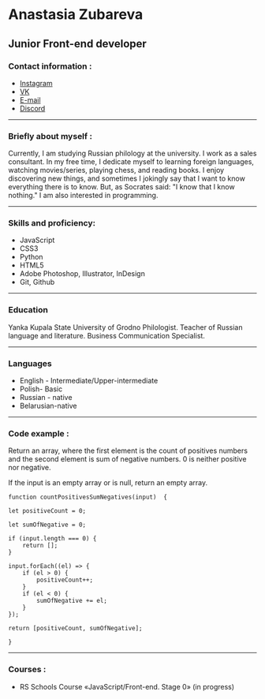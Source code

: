 # Anastasia Zubareva 
## Junior Front-end developer 




### Contact information :
* [Instagram](https://www.instagram.com/ana.nacik/?utm_medium=copy_link) 
* [VK](https://vk.com/id256272771) 
* [E-mail](anastasiyazubareva06@gmail.com)
* [Discord](https://discord.com/ana_nacik)
 
 * * * 

### Briefly about myself :
Currently, I am studying Russian philology at the university. I work as a sales consultant. In my free time, I dedicate myself to learning foreign languages, watching movies/series, playing chess, and reading books. I enjoy discovering new things, and sometimes I jokingly say that I want to know everything there is to know. But, as Socrates said: "I know that I know nothing." I am also interested in  programming.
 * * * 
### Skills and proficiency: 
* JavaScript    
* CSS3             
* Python          
* HTML5
* Adobe Photoshop, Illustrator, InDesign
* Git, Github  

***
### Education
Yanka Kupala State University of Grodno
Philologist. Teacher of Russian language and literature. Business Communication Specialist. 
***
###  Languages 
* English - Intermediate/Upper-intermediate
* Polish- Basic
* Russian - native
* Belarusian-native
***
### Code example  : 
Return an array, where the first element is the count of positives numbers and the second element is sum of negative numbers. 0 is neither positive nor negative.

If the input is an empty array or is null, return an empty array.


` function countPositivesSumNegatives(input)  { `
   
   ` let positiveCount = 0; `
   
   ` let sumOfNegative = 0; ` 

    if (input.length === 0) {
        return [];
    }

    input.forEach((el) => {
        if (el > 0) {
            positiveCount++;
        }
        if (el < 0) {
            sumOfNegative += el;
        }
    });

   ` return [positiveCount, sumOfNegative]; `

` } `
***
### Courses :
* RS Schools Course «JavaScript/Front-end. Stage 0» (in progress)





